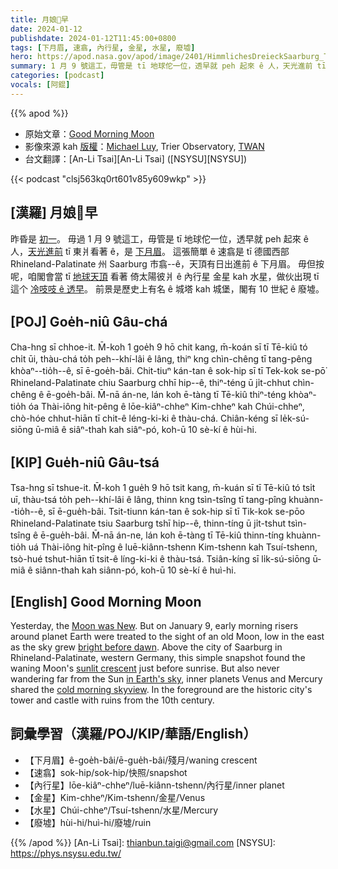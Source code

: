 ```yaml
---
title: 月娘𠢕早
date: 2024-01-12
publishdate: 2024-01-12T11:45:00+0800
tags: [下月眉, 速翕, 內行星, 金星, 水星, 廢墟]
hero: https://apod.nasa.gov/apod/image/2401/HimmlichesDreieckSaarburg_TWAN_mercurybildweb1024.jpg
summary: 1 月 9 號這工，毋管是 tī 地球佗一位，透早就 peh 起來 ê 人，天光進前 tī 東爿看著 ê，是下月眉。
categories: [podcast]
vocals: [阿錕]
---
```


{{% apod %}}

- 原始文章：[Good Morning Moon](https://apod.nasa.gov/apod/ap240112.html)
- 影像來源 kah [版權][copyright]：[Michael Luy](http://www.facebook.com/michael.luy.520/), Trier Observatory, [TWAN](https://twanight.org/)
- 台文翻譯：[An-Li Tsai][An-Li Tsai] ([NSYSU][NSYSU])

{{< podcast "clsj563kq0rt601v85y609wkp" >}}

## [漢羅] 月娘𠢕早
昨昏是 [初一][Moon was New]。
毋過 1 月 9 號這工，毋管是 tī 地球佗一位，透早就 peh 起來 ê 人，[天光進前][bright before dawn] tī 東爿看著 ê，是 [下月眉][sunlit crescent]。
這張簡單 ê 速翕是 tī 德國西部 Rhineland-Palatinate 州 Saarburg 市翕--ê，天頂有日出進前 ê 下月眉。
毋但按呢，咱閣會當 tī [地球天頂][in Earth's sky] 看著 倚太陽彼爿 ê 內行星 金星 kah 水星，做伙出現 tī 這个 [冷吱吱 ê 透早][cold morning skyview]。
前景是歷史上有名 ê 城塔 kah 城堡，閣有 10 世紀 ê 廢墟。

## [POJ] Goe̍h-niû Gâu-chá
Cha-hng sī chhoe-it.
M̄-koh 1 goe̍h 9 hō chit kang, m̄-koán sī tī Tē-kiû tó chi̍t ūi, thàu-chá to̍h peh--khí-lâi ê lâng, thiⁿ kng chìn-chêng tī tang-pêng khòaⁿ--tio̍h--ê, sī ē-goe̍h-bâi.
Chit-tiuⁿ kán-tan ê sok-hip sī tī Tek-kok se-pō͘ Rhineland-Palatinate chiu Saarburg chhī hip--ê, thiⁿ-téng ū ji̍t-chhut chìn-chêng ê ē-goe̍h-bâi.
M̄-nā án-ne, lán koh ē-tàng tī Tē-kiû thiⁿ-téng khòaⁿ-tio̍h óa Thài-iông hit-pêng ê lōe-kiâⁿ-chheⁿ Kim-chheⁿ kah Chúi-chheⁿ, chò-hóe chhut-hiān tī chit-ê léng-ki-ki ê thàu-chá.
Chiân-kéng sī le̍k-sú-siōng ū-miâ ê siâⁿ-thah kah siâⁿ-pó, koh-ū 10 sè-kí ê hùi-hi.

## [KIP] Gue̍h-niû Gâu-tsá
Tsa-hng sī tshue-it.
M̄-koh 1 gue̍h 9 hō tsit kang, m̄-kuán sī tī Tē-kiû tó tsi̍t uī, thàu-tsá to̍h peh--khí-lâi ê lâng, thinn kng tsìn-tsîng tī tang-pîng khuànn--tio̍h--ê, sī ē-gue̍h-bâi.
Tsit-tiunn kán-tan ê sok-hip sī tī Tik-kok se-pōo Rhineland-Palatinate tsiu Saarburg tshī hip--ê, thinn-tíng ū ji̍t-tshut tsìn-tsîng ê ē-gue̍h-bâi.
M̄-nā án-ne, lán koh ē-tàng tī Tē-kiû thinn-tíng khuànn-tio̍h uá Thài-iông hit-pîng ê luē-kiânn-tshenn Kim-tshenn kah Tsuí-tshenn, tsò-hué tshut-hiān tī tsit-ê líng-ki-ki ê thàu-tsá.
Tsiân-kíng sī li̍k-sú-siōng ū-miâ ê siânn-thah kah siânn-pó, koh-ū 10 sè-kí ê huì-hi.

## [English] Good Morning Moon
Yesterday, the [Moon was New][Moon was New].
But on January 9, early morning risers around planet Earth were treated to the sight of an old Moon, low in the east as the sky grew [bright before dawn][bright before dawn].
Above the city of Saarburg in Rhineland-Palatinate, western Germany, this simple snapshot found the waning Moon's [sunlit crescent][sunlit crescent] just before sunrise.
But also never wandering far from the Sun [in Earth's sky][in Earth's sky], inner planets Venus and Mercury shared the [cold morning skyview][cold morning skyview].
In the foreground are the historic city's tower and castle with ruins from the 10th century.

## 詞彙學習（漢羅/POJ/KIP/華語/English）
- 【下月眉】ê-goe̍h-bâi/ē-gue̍h-bâi/殘月/waning crescent
- 【速翕】sok-hip/sok-hip/快照/snapshot
- 【內行星】lōe-kiâⁿ-chheⁿ/luē-kiânn-tshenn/內行星/inner planet
- 【金星】Kim-chheⁿ/Kim-tshenn/金星/Venus
- 【水星】Chúi-chheⁿ/Tsuí-tshenn/水星/Mercury
- 【廢墟】hùi-hi/huì-hi/廢墟/ruin

{{% /apod %}}
[An-Li Tsai]: thianbun.taigi@gmail.com
[NSYSU]: https://phys.nsysu.edu.tw/

[copyright]: https://apod.nasa.gov/apod/fap/lib/about_apod.html#srapply
[License]: https://creativecommons.org/licenses/by/3.0/

[Moon was New]:https://moon.nasa.gov/moon-in-motion/phases-eclipses-supermoons/moon-phases/
[bright before dawn]:https://poets.org/poem/nothing-gold-can-stay
[sunlit crescent]:https://apod.nasa.gov/apod/ap181110.html
[in Earth's sky]:https://plus.nasa.gov/video/whats-up-january-2024-skywatching-tips-from-nasa/
[cold morning skyview]:https://twanight.org/gallery/a-heavenly-triangle-over-saarburg/
